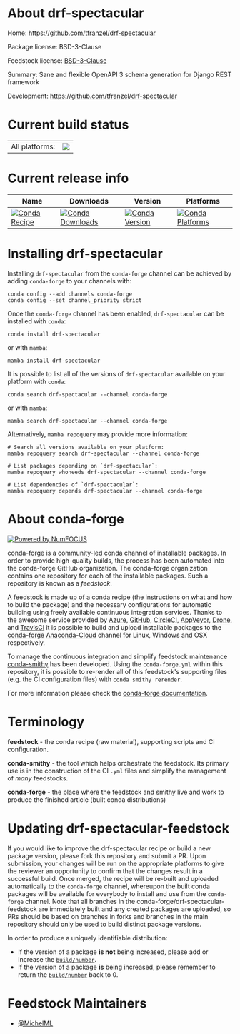 About drf-spectacular
=====================

Home: https://github.com/tfranzel/drf-spectacular

Package license: BSD-3-Clause

Feedstock license: [BSD-3-Clause](https://github.com/conda-forge/drf-spectacular-feedstock/blob/main/LICENSE.txt)

Summary: Sane and flexible OpenAPI 3 schema generation for Django REST framework

Development: https://github.com/tfranzel/drf-spectacular

Current build status
====================


<table><tr><td>All platforms:</td>
    <td>
      <a href="https://dev.azure.com/conda-forge/feedstock-builds/_build/latest?definitionId=13951&branchName=main">
        <img src="https://dev.azure.com/conda-forge/feedstock-builds/_apis/build/status/drf-spectacular-feedstock?branchName=main">
      </a>
    </td>
  </tr>
</table>

Current release info
====================

| Name | Downloads | Version | Platforms |
| --- | --- | --- | --- |
| [![Conda Recipe](https://img.shields.io/badge/recipe-drf--spectacular-green.svg)](https://anaconda.org/conda-forge/drf-spectacular) | [![Conda Downloads](https://img.shields.io/conda/dn/conda-forge/drf-spectacular.svg)](https://anaconda.org/conda-forge/drf-spectacular) | [![Conda Version](https://img.shields.io/conda/vn/conda-forge/drf-spectacular.svg)](https://anaconda.org/conda-forge/drf-spectacular) | [![Conda Platforms](https://img.shields.io/conda/pn/conda-forge/drf-spectacular.svg)](https://anaconda.org/conda-forge/drf-spectacular) |

Installing drf-spectacular
==========================

Installing `drf-spectacular` from the `conda-forge` channel can be achieved by adding `conda-forge` to your channels with:

```
conda config --add channels conda-forge
conda config --set channel_priority strict
```

Once the `conda-forge` channel has been enabled, `drf-spectacular` can be installed with `conda`:

```
conda install drf-spectacular
```

or with `mamba`:

```
mamba install drf-spectacular
```

It is possible to list all of the versions of `drf-spectacular` available on your platform with `conda`:

```
conda search drf-spectacular --channel conda-forge
```

or with `mamba`:

```
mamba search drf-spectacular --channel conda-forge
```

Alternatively, `mamba repoquery` may provide more information:

```
# Search all versions available on your platform:
mamba repoquery search drf-spectacular --channel conda-forge

# List packages depending on `drf-spectacular`:
mamba repoquery whoneeds drf-spectacular --channel conda-forge

# List dependencies of `drf-spectacular`:
mamba repoquery depends drf-spectacular --channel conda-forge
```


About conda-forge
=================

[![Powered by
NumFOCUS](https://img.shields.io/badge/powered%20by-NumFOCUS-orange.svg?style=flat&colorA=E1523D&colorB=007D8A)](https://numfocus.org)

conda-forge is a community-led conda channel of installable packages.
In order to provide high-quality builds, the process has been automated into the
conda-forge GitHub organization. The conda-forge organization contains one repository
for each of the installable packages. Such a repository is known as a *feedstock*.

A feedstock is made up of a conda recipe (the instructions on what and how to build
the package) and the necessary configurations for automatic building using freely
available continuous integration services. Thanks to the awesome service provided by
[Azure](https://azure.microsoft.com/en-us/services/devops/), [GitHub](https://github.com/),
[CircleCI](https://circleci.com/), [AppVeyor](https://www.appveyor.com/),
[Drone](https://cloud.drone.io/welcome), and [TravisCI](https://travis-ci.com/)
it is possible to build and upload installable packages to the
[conda-forge](https://anaconda.org/conda-forge) [Anaconda-Cloud](https://anaconda.org/)
channel for Linux, Windows and OSX respectively.

To manage the continuous integration and simplify feedstock maintenance
[conda-smithy](https://github.com/conda-forge/conda-smithy) has been developed.
Using the ``conda-forge.yml`` within this repository, it is possible to re-render all of
this feedstock's supporting files (e.g. the CI configuration files) with ``conda smithy rerender``.

For more information please check the [conda-forge documentation](https://conda-forge.org/docs/).

Terminology
===========

**feedstock** - the conda recipe (raw material), supporting scripts and CI configuration.

**conda-smithy** - the tool which helps orchestrate the feedstock.
                   Its primary use is in the construction of the CI ``.yml`` files
                   and simplify the management of *many* feedstocks.

**conda-forge** - the place where the feedstock and smithy live and work to
                  produce the finished article (built conda distributions)


Updating drf-spectacular-feedstock
==================================

If you would like to improve the drf-spectacular recipe or build a new
package version, please fork this repository and submit a PR. Upon submission,
your changes will be run on the appropriate platforms to give the reviewer an
opportunity to confirm that the changes result in a successful build. Once
merged, the recipe will be re-built and uploaded automatically to the
`conda-forge` channel, whereupon the built conda packages will be available for
everybody to install and use from the `conda-forge` channel.
Note that all branches in the conda-forge/drf-spectacular-feedstock are
immediately built and any created packages are uploaded, so PRs should be based
on branches in forks and branches in the main repository should only be used to
build distinct package versions.

In order to produce a uniquely identifiable distribution:
 * If the version of a package **is not** being increased, please add or increase
   the [``build/number``](https://docs.conda.io/projects/conda-build/en/latest/resources/define-metadata.html#build-number-and-string).
 * If the version of a package **is** being increased, please remember to return
   the [``build/number``](https://docs.conda.io/projects/conda-build/en/latest/resources/define-metadata.html#build-number-and-string)
   back to 0.

Feedstock Maintainers
=====================

* [@MichelML](https://github.com/MichelML/)

